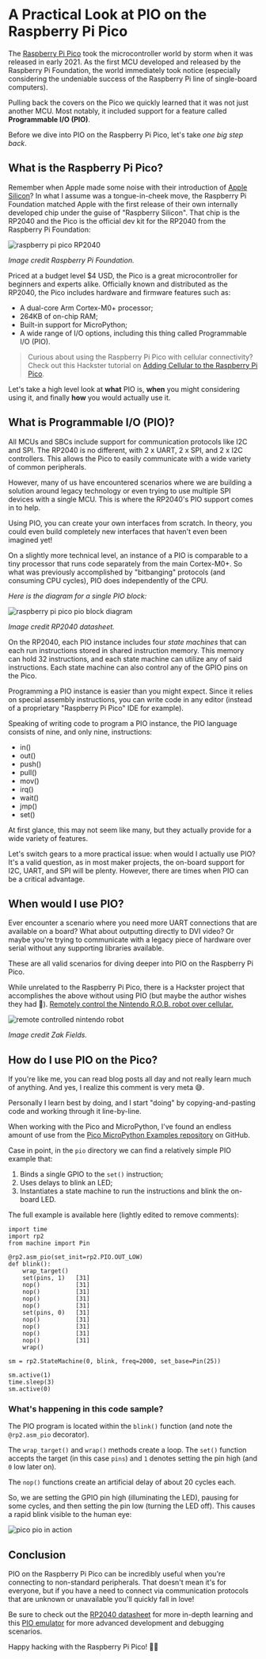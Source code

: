 # A Practical Look at PIO on the Raspberry Pi Pico

The [Raspberry Pi Pico](https://www.raspberrypi.org/products/raspberry-pi-pico/) took the microcontroller world by storm when it was released in early 2021. As the first MCU developed and released by the Raspberry Pi Foundation, the world immediately took notice (especially considering the undeniable success of the Raspberry Pi line of single-board computers).

Pulling back the covers on the Pico we quickly learned that it was not just another MCU. Most notably, it included support for a feature called **Programmable I/O (PIO)**. 

Before we dive into PIO on the Raspberry Pi Pico, let's take *one big step back*.

## What is the Raspberry Pi Pico?

Remember when Apple made some noise with their introduction of [Apple Silicon](https://www.apple.com/newsroom/2020/06/apple-announces-mac-transition-to-apple-silicon/)? In what I assume was a tongue-in-cheek move, the Raspberry Pi Foundation matched Apple with the first release of their own internally developed chip under the guise of "Raspberry Silicon". That chip is the RP2040 and the Pico is the official dev kit for the RP2040 from the Raspberry Pi Foundation:

![raspberry pi pico RP2040](raspberry-pi-pico.png)

*Image credit Raspberry Pi Foundation.*

Priced at a budget level $4 USD, the Pico is a great microcontroller for beginners and experts alike. Officially known and distributed as the RP2040, the Pico includes hardware and firmware features such as:

- A dual-core Arm Cortex-M0+ processor;
- 264KB of on-chip RAM;
- Built-in support for MicroPython;
- A wide range of I/O options, including this thing called Programmable I/O (PIO).

> Curious about using the Raspberry Pi Pico with cellular connectivity? Check out this Hackster tutorial on [Adding Cellular to the Raspberry Pi Pico](https://www.hackster.io/brandonsatrom/adding-cellular-to-the-raspberry-pi-pico-b8a4b6).

Let's take a high level look at **what** PIO is, **when** you might considering using it, and finally **how** you would actually use it.

## What is Programmable I/O (PIO)?

All MCUs and SBCs include support for communication protocols like I2C and SPI. The RP2040 is no different, with 2 x UART, 2 x SPI, and 2 x I2C controllers. This allows the Pico to easily communicate with a wide variety of common peripherals.

However, many of us have encountered scenarios where we are building a solution around legacy technology or even trying to use multiple SPI devices with a single MCU. This is where the RP2040's PIO support comes in to help.

Using PIO, you can create your own interfaces from scratch. In theory, you could even build completely new interfaces that haven't even been imagined yet!

On a slightly more technical level, an instance of a PIO is comparable to a tiny processor that runs code separately from the main Cortex-M0+. So what was previously accomplished by "bitbanging" protocols (and consuming CPU cycles), PIO does independently of the CPU.

*Here is the diagram for a single PIO block:*

![raspberry pi pico pio block diagram](pio-block.png)

*Image credit RP2040 datasheet.*

On the RP2040, each PIO instance includes four *state machines* that can each run instructions stored in shared instruction memory. This memory can hold 32 instructions, and each state machine can utilize any of said instructions. Each state machine can also control any of the GPIO pins on the Pico.

Programming a PIO instance is easier than you might expect. Since it relies on special assembly instructions, you can write code in any editor (instead of a proprietary "Raspberry Pi Pico" IDE for example).

Speaking of writing code to program a PIO instance, the PIO language consists of nine, and only nine, instructions:

- in()
- out()
- push()
- pull()
- mov()
- irq()
- wait()
- jmp()
- set()

At first glance, this may not seem like many, but they actually provide for a wide variety of features.

Let's switch gears to a more practical issue: when would I actually use PIO? It's a valid question, as in most maker projects, the on-board support for I2C, UART, and SPI will be plenty. However, there are times when PIO can be a critical advantage.

## When would I use PIO?

Ever encounter a scenario where you need more UART connections that are available on a board? What about outputting directly to DVI video? Or maybe you're trying to communicate with a legacy piece of hardware over serial without any supporting libraries available.

These are all valid scenarios for diving deeper into PIO on the Raspberry Pi Pico.

While unrelated to the Raspberry Pi Pico, there is a Hackster project that accomplishes the above without using PIO (but maybe the author wishes they had 🤔). [Remotely control the Nintendo R.O.B. robot over cellular.](https://www.hackster.io/zachary_fields/cellular-r-o-b-with-blues-wireless-38ac41)

![remote controlled nintendo robot](nintendo-rob.png)

*Image credit Zak Fields.*

## How do I use PIO on the Pico?

If you're like me, you can read blog posts all day and not really learn much of anything. And yes, I realize this comment is very meta 😅.

Personally I learn best by doing, and I start "doing" by copying-and-pasting code and working through it line-by-line.

When working with the Pico and MicroPython, I've found an endless amount of use from the [Pico MicroPython Examples repository](https://github.com/raspberrypi/pico-micropython-examples) on GitHub.

Case in point, in the `pio` directory we can find a relatively simple PIO example that:

1. Binds a single GPIO to the `set()` instruction;
2. Uses delays to blink an LED;
3. Instantiates a state machine to run the instructions and blink the on-board LED.

The full example is available here (lightly edited to remove comments):

```
import time
import rp2
from machine import Pin

@rp2.asm_pio(set_init=rp2.PIO.OUT_LOW)
def blink():
    wrap_target()
    set(pins, 1)   [31]
    nop()          [31]
    nop()          [31]
    nop()          [31]
    nop()          [31]
    set(pins, 0)   [31]
    nop()          [31]
    nop()          [31]
    nop()          [31]
    nop()          [31]
    wrap()

sm = rp2.StateMachine(0, blink, freq=2000, set_base=Pin(25))

sm.active(1)
time.sleep(3)
sm.active(0)
```

### What's happening in this code sample?

The PIO program is located within the `blink()` function (and note the `@rp2.asm_pio` decorator).

The `wrap_target()` and `wrap()` methods create a loop. The `set()` function accepts the target (in this case `pins`) and `1` denotes setting the pin high (and `0` low later on).

The `nop()` functions create an artificial delay of about 20 cycles each.

So, we are setting the GPIO pin high (illuminating the LED), pausing for some cycles, and then setting the pin low (turning the LED off). This causes a rapid blink visible to the human eye:

![pico pio in action](pico-pio.gif)

## Conclusion

PIO on the Raspberry Pi Pico can be incredibly useful when you're connecting to non-standard peripherals. That doesn't mean it's for everyone, but if you have a need to connect via communication protocols that are unknown or unavailable you'll quickly fall in love!

Be sure to check out the [RP2040 datasheet](https://datasheets.raspberrypi.org/rp2040/rp2040-datasheet.pdf) for more in-depth learning and this [PIO emulator](https://github.com/soundpaint/rp2040pio) for more advanced development and debugging scenarios.

Happy hacking with the Raspberry Pi Pico! 👩‍💻